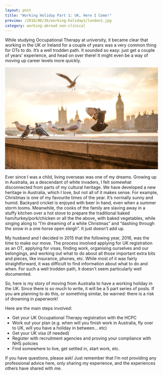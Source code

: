```yaml
---
layout: post
title: "Working Holiday Part 1: UK, Here I Come!"
preview: /2016/06/26/working-holiday1/london1.jpg
category: working-abroad non-clinical
---
```


While studying Occupational Therapy at university, it became clear that working 
in the UK or Ireland for a couple of years was a very common thing for OTs to do. 
It’s a well trodden path. It sounded so easy: just get a couple of years'
experience, and head on over there! It might even be a way of moving up career levels 
more quickly.

![London](/2016/06/26/working-holiday1/london1.jpg)

Ever since I was a child, living overseas was one of my dreams. Growing up in Australia,
as a descendant of white invaders, I felt somewhat disconnected from parts of my
cultural heritage. We have developed a new heritage in Australia, which I love, but
not all of it makes sense. For example, Christmas is one of my favourite times of the year.
It’s normally sunny and humid. Backyard cricket is enjoyed with beer in hand, even when a
summer storm looms. Meanwhile, the cooks of the family are slaving away in a stuffy
kitchen over a hot stove to prepare the traditional baked ham/turkey/pork/chicken
or all the the above, with baked vegetables, while singing along to “I’m dreaming
of a white Christmas” and “dashing through the snow in a one horse open sleigh”. 
It just doesn’t add up.

My husband and I decided in 2015 that the following year, 2016, was the time to 
make our move. The process involved applying for UK registration as an OT, applying
for visas, finding work, organising ourselves and our belongings, and working out
what to do about all those important extra bits and pieces, like insurance, phones,
etc. While most of it was fairly straightforward, it was difficult to find information
about what to do and when. For such a well trodden path, it doesn't seem particularly
well documented. 

So, here is my story of moving from Australia to have a working holiday in the UK.
Since there is so much to write, it will be a 5 part series of posts. If you are
planning to do this, or something similar, be warned: there is a risk of drowning
in paperwork!

Here are the main steps involved:

* Get your UK Occupational Therapy registration with the HCPC
* Work out your plan (e.g. when will you finish work in Australia, fly over to UK, will you have a holiday in between… etc)
* Get your UK visa (if needed)
* Register with recruitment agencies and proving your compliance with NHS policies
* Find somewhere to live, get settled in, start work, etc.

If you have questions, please ask! Just remember that I’m not providing any
professional advice here, only sharing my experience, and the experiences others
have shared with me.